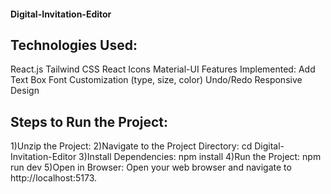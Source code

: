 #### Digital-Invitation-Editor
## Technologies Used:
React.js
Tailwind CSS
React Icons
Material-UI
Features Implemented:
Add Text Box
Font Customization (type, size, color)
Undo/Redo
Responsive Design


## Steps to Run the Project:
1)Unzip the Project:
2)Navigate to the Project Directory:
    cd Digital-Invitation-Editor
3)Install Dependencies:
    npm install
4)Run the Project:
    npm run dev
5)Open in Browser:
    Open your web browser and navigate to http://localhost:5173.
